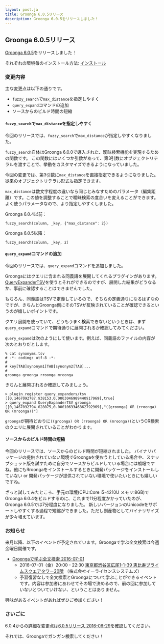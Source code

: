 ```yaml
---
layout: post.ja
title: Groonga 6.0.5リリース
description: Groonga 6.0.5をリリースしました！
---
```


## Groonga 6.0.5リリース

[Groonga 6.0.5](/ja/docs/news.html#release-6-0-5)をリリースしました！

それぞれの環境毎のインストール方法: [インストール](/ja/docs/install.html)

### 変更内容

主な変更点は以下の通りです。

* `fuzzy_search`で`max_distance`を指定しやすく
* `query_expand`コマンドの追加
* ソースからのビルド時間の短縮

#### `fuzzy_search`で`max_distance`を指定しやすく

今回のリリースでは、`fuzzy_search`で`max_distance`が指定しやすくなりました。

`fuzzy_search`自体はGroonga 6.0.0で導入された、曖昧検索機能を実現するための関数です。
この関数にはいくつか引数があって、第3引数にオブジェクトリテラルを渡すことで、挙動をカスタマイズできるようになっていました。

今回の変更では、第3引数に`max_distance`を直接指定できるようになりました。従来のオブジェクトリテラル形式も指定できます。

`max_distance`は数文字程度の違いなら同じとみなすためのパラメータ（編集距離）です。この値を調整することで曖昧検索の度合いを変えることができます。よく使うパラメータなので、より指定しやすくしました。

Groonga 6.0.4以前：

    fuzzy_search(column, _key, {"max_distance": 2})

Groonga 6.0.5以降：

    fuzzy_search(column, _key, 2)
 
#### `query_expand`コマンドの追加

今回のリリースでは、`query_expand`コマンドを追加しました。

Groongaにはクエリに含まれる同義語を展開してくれるプラグインがあります。[QueryExpanderTSV](/ja/docs/reference/query_expanders/tsv.html)を使うとそれができるのですが、展開した結果がどうなるか、事前に確認することはできませんでした。

もちろん、同義語はTSVで定義しているので、そちらの定義通りになるはずなのですが、きちんとGroonga側にそのTSVが反映されていることが確認できるというのが嬉しいポイントです。


クエリ展開を使っていて、どうもうまく検索できないというときは、まず`query_expand`コマンドで期待通りに展開されるか確認してみてください。

`query_expand`は次のようにして使います。例えば、同義語のファイルの内容が次のとおりだとします。

    % cat synonyms.tsv
    # -*- coding: utf-8 -*-
    #
    # key[TAB]synonym1[TAB]synonym2[TAB]...
    #
    groonga groonga rroonga mroonga

きちんと展開されるか確認してみましょう。

    > plugin_register query_expanders/tsv
    [[0,1467092787.938153,0.0003046989440917969],true]
    > query_expand QueryExpanderTSV groonga
    [[0,1467092794.028075,0.0001063346862792969],"((groonga) OR (rroonga) OR (mroonga))"]

`groonga`が期待どおりに`((groonga) OR (rroonga) OR (mroonga))`というOR検索のクエリに展開されていることがわかります。

#### ソースからのビルド時間の短縮

今回のリリースでは、ソースからのビルド時間が短縮されました。
バイナリパッケージの提供されていない環境でGroongaを使おうとしている場合や、スナップショット版を試すために自分でソースからビルドしている場合には朗報ですね。他にもRroongaをインストールするときに開発パッケージをインストールしていない or 開発パッケージが提供されていない環境で使いたいときにも嬉しいですね。

ざっと試してみたところ、手元の環境(CPU:Core i5-4210U メモリ:8GB)でGroonga 6.0.4をビルドするのに、これまで11分程度かかっていたのが、Groonga 6.0.5では7分程度になりました。
新しいバージョンのUnicodeをサポートしやすくする過程で短縮ができました。ただし副産物としてバイナリサイズが少々増えています。

### お知らせ

来月以降、以下のイベントが予定されています。Groongaで学ぶ全文検索は今週金曜日開催です。

* [Groongaで学ぶ全文検索 2016-07-01](https://groonga.doorkeeper.jp/events/47449)
  * 2016-07-01（金）20:00 - 22:30 [東京都渋谷区広尾1-1-39 恵比寿プライムスクエアタワー20階](https://www.google.co.jp/maps?q=35.650109,139.71259880000002) （株式会社イーライセンスシステムズ）
  * 予習復習なしで全文検索とGroongaについて学ぶことができるイベントです。内容は参加者にあわせてその場で決めるので、前の回に参加していないとついていけない、ということはありません。

興味があるイベントがあればぜひご参加ください！

### さいごに

6.0.4からの詳細な変更点は[6.0.5リリース 2016-06-29](/ja/docs/news.html#release-6-0-5)を確認してください。

それでは、Groongaでガンガン検索してください！
